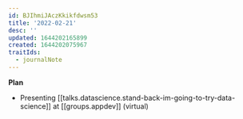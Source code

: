 ```yaml
---
id: BJIhmiJAczKkikfdwsm53
title: '2022-02-21'
desc: ''
updated: 1644202165899
created: 1644202075967
traitIds:
  - journalNote
---
```


**Plan**

- Presenting [[talks.datascience.stand-back-im-going-to-try-data-science]] at [[groups.appdev]] (virtual)